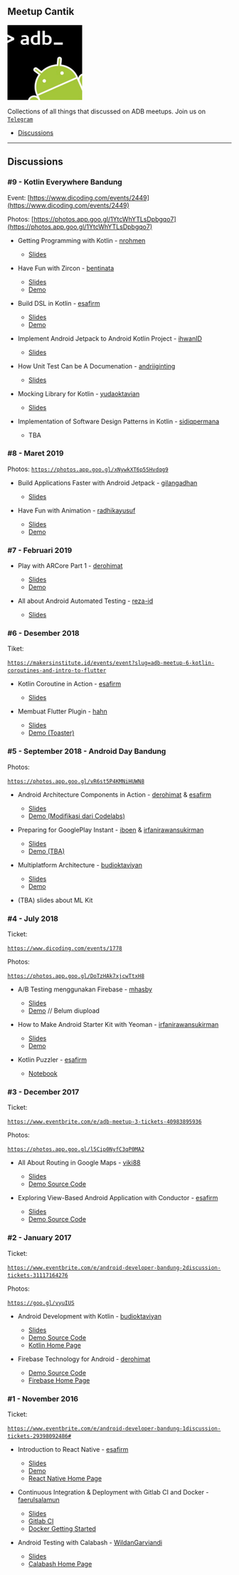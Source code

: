 ## Meetup Cantik

<img src="https://raw.githubusercontent.com/AndroidDeveloperBandung/meetup-cantik/master/adb_logo.jpeg" height="168px" width="168px" alt="" />

Collections of all things that discussed on ADB meetups. Join us on [`Telegram`](https://t.me/androidDevBdg)

- [Discussions](#discussion)

---

## Discussions

### #9 - Kotlin Everywhere Bandung

Event: [https://www.dicoding.com/events/2449](https://www.dicoding.com/events/2449)

Photos: [https://photos.app.goo.gl/1YtcWhYTLsDpbgqo7](https://photos.app.goo.gl/1YtcWhYTLsDpbgqo7)

- Getting Programming with Kotlin - [nrohmen](https://github.com/nrohmen)

    - [Slides](https://docs.google.com/presentation/d/1ATR4BedYGXPy2Eh_HecNG5E-YBDM5Y5alNsekEY_5Ts/edit?usp=sharing)

- Have Fun with Zircon - [bentinata](https://github.com/bentinata)

    - [Slides](https://docs.google.com/presentation/d/1izlZlYtjpNXLXLOvLzCohhawT5J5Io05ojEoBtwNIUg/edit?usp=sharing)
    - [Demo](https://github.com/bentinata/caves-of-zircon-tutorial)

- Build DSL in Kotlin - [esafirm](https://github.com/esafirm)

    - [Slides](https://docs.google.com/presentation/d/1-wji-2FQgaIaItNZW5MLV_90ZF6Jope1uOz60Si-e_Y/edit?usp=sharing)
    - [Demo](https://github.com/esafirm/dslsample)

- Implement Android Jetpack to Android Kotlin Project - [ihwanID](https://github.com/ihwanid)

    - [Slides](https://docs.google.com/presentation/d/1U4_de1LiVby6rMpj58PeDsEmyqBLfFKvml538oT0loM/edit#slide=id.g62b7a9e8a8_1_103)

- How Unit Test Can be A Documenation - [andriiginting](https://github.com/andriiginting)

    - [Slides](https://docs.google.com/presentation/d/13rWJP3P3k-KUw7pjHigdSXDmnKC9idPEj5Tdp5lYV28/edit?usp=sharing)

- Mocking Library for Kotlin - [yudaoktavian](https://github.com/YudaOktavian)   

    - [Slides](https://www.slideshare.net/secret/8vXibAsBJNzLIK)

- Implementation of Software Design Patterns in Kotlin - [sidiqpermana](https://github.com/sidiqpermana)

    - TBA

### #8 - Maret 2019

Photos:
[`https://photos.app.goo.gl/xNywkXT6p5SHvdqg9`](https://photos.app.goo.gl/xNywkXT6p5SHvdqg9)

- Build Applications Faster with Android Jetpack - [gilangadhan](https://github.com/gilangadhan)

    - [Slides](https://docs.google.com/presentation/d/15Bb43cBTnSPr---A8myWrjK1aH7veWhR6ewEN_gx7Wk/edit#slide=id.p)

- Have Fun with Animation - [radhikayusuf](https://github.com/radhikayusuf)

    - [Slides](https://docs.google.com/presentation/d/1sIIXv7I3y_6hD9u7QoJ5QRpI50Sj9iPfVPpLaFzF-oo/edit#slide=id.g4cd7bce507_0_61)
    - [Demo](https://github.com/radhikayusuf/animation-demo)


### #7 - Februari 2019

- Play with ARCore Part 1 - [derohimat](https://github.com/derohimat)

    - [Slides](https://docs.google.com/presentation/d/1Ua1F-kAs1iGLnby6IIHWsvV9RwWPwnzZ0x8xYQUapkA/edit#slide=id.p)
    - [Demo](https://github.com/derohimat/ArCoreFurniture)

- All about Android Automated Testing - [reza-id](https://github.com/reza-id)

    - [Slides](https://docs.google.com/presentation/d/1_u7NW3hSfLRTUJ3yp9jdWn5WNd8w9pjJ3u0Cw-FAzk8/edit#slide=id.g4f8631102d_0_28)

### #6 - Desember 2018 

Tiket: 

[`https://makersinstitute.id/events/event?slug=adb-meetup-6-kotlin-coroutines-and-intro-to-flutter`](https://makersinstitute.id/events/event?slug=adb-meetup-6-kotlin-coroutines-and-intro-to-flutter)

- Kotlin Coroutine in Action - [esafirm](https://github.com/esafirm)

    - [Slides](https://docs.google.com/presentation/d/1xmD44PgGZ__UjRre-YMv915wbQahT22tKby7xiCE_o0/edit?usp=sharing)

- Membuat Flutter Plugin - [hahn](https://github.com/hahn)

    - [Slides](https://docs.google.com/presentation/d/1Rna5sfegBCs42Fah-ecWMDVXGPXa1KV2LtXeiEyvJp4/edit#slide=id.g4a922accec_0_0)
    - [Demo (Toaster)](https://github.com/hahn/toaster)



### #5 - September 2018 - Android Day Bandung

Photos:

[`https://photos.app.goo.gl/vR6st5P4KMNiHUWN8`](https://photos.app.goo.gl/vR6st5P4KMNiHUWN8)

- Android Architecture Components in Action - [derohimat](https://github.com/derohimat) & [esafirm](https://github.com/esafirm)

  - [Slides](https://docs.google.com/presentation/d/1_34O6bccxqy8b3bfXBc-j2dseRM9qHWHQJXD1aWmK6Q/edit?usp=sharing)
  - [Demo (Modifikasi dari Codelabs)](https://github.com/AndroidDeveloperBandung/android-build-an-app-architecture-components)

- Preparing for GooglePlay Instant - [iboen](https://github.com/iboen) & [irfanirawansukirman](https://github.com/irfanirawansukirman)

  - [Slides](https://docs.google.com/presentation/d/1W5SH32u_8Ftx6VNkrfImZk739aUVHFAqchZabtF9bNo/edit?usp=sharing)
  - [Demo (TBA)]()

- Multiplatform Architecture - [budioktaviyan](https://github.com/budioktaviyan)

  - [Slides](https://docs.google.com/presentation/d/1UNQEw5LoE-MpH_oBzuK2Dt3dLn_2E-MKFFs3Ae7B1PA/edit?usp=sharing)
  - [Demo](https://github.com/pink-room/kotlin-multiplatform-template)

- (TBA) slides about ML Kit

### #4 - July 2018

Ticket:

[`https://www.dicoding.com/events/1778`](https://www.dicoding.com/events/1778)

Photos:

[`https://photos.app.goo.gl/DoTzHAk7xjcwTtxH8`](https://photos.app.goo.gl/DoTzHAk7xjcwTtxH8)

- A/B Testing menggunakan Firebase - [mhasby](https://github.com/mhasby)

  - [Slides](https://docs.google.com/presentation/d/1iBBLGrwQwL_oVLULWetbiY1U3FBZtRYzhIigXed2zSc/edit?usp=drivesdk)
  - [Demo]() // Belum diupload

- How to Make Android Starter Kit with Yeoman - [irfanirawansukirman](https://github.com/irfanirawansukirman)

  - [Slides](https://drive.google.com/open?id=1SR--SDa9T6pxr9l6NmlJZc2SBH3VEvzA)
  - [Demo](https://github.com/irfanirawansukirman/generator-adb-bandung-4)

- Kotlin Puzzler - [esafirm](https://github.com/esafirm)
  - [Notebook](https://github.com/esafirm/Notebook/blob/master/kotlin-puzzler-adb-4/ADB%20Meetup%20%234%20-%20Kotlin%20Puzzler%20.ipynb)

### #3 - December 2017

Ticket:

[`https://www.eventbrite.com/e/adb-meetup-3-tickets-40983895936`](https://www.eventbrite.com/e/adb-meetup-3-tickets-40983895936)

Photos:

[`https://photos.app.goo.gl/l5Cip0NyfC3qP0MA2`](https://photos.app.goo.gl/l5Cip0NyfC3qP0MA2)

- All About Routing in Google Maps - [viki88](https://github.com/viki88)

  - [Slides](https://drive.google.com/open?id=1HoBfFg7fPIZmrW7z7uHQzp8Momf2g-ZW)
  - [Demo Source Code](https://github.com/viki88/RoutingGoogleMaps)

- Exploring View-Based Android Application with Conductor - [esafirm](https;//github.com/esafirm)
  - [Slides](https://docs.google.com/presentation/d/14Z2IcIT5iySfre9mp8mkv-bjL3sNn0fYthtLWwAT6ls/edit?usp=sharing)
  - [Demo Source Code](https://github.com/esafirm/talks-codes/tree/master/Conductor)

### #2 - January 2017

Ticket:

[`https://www.eventbrite.com/e/android-developer-bandung-2discussion-tickets-31117164276`](https://www.eventbrite.com/e/android-developer-bandung-2discussion-tickets-31117164276)

Photos:

[`https://goo.gl/vyuIUS`](https://goo.gl/vyuIUS)

- Android Development with Kotlin - [budioktaviyan](https://github.com/budioktaviyan)

  - [Slides](https://docs.google.com/presentation/d/1nGPr_H9iZtDGidink3StFEWs9JRkOT-A7DohH6seHJo/edit#slide=id.p)
  - [Demo Source Code](https://github.com/budioktaviyan/kotlin-android)
  - [Kotlin Home Page](http://kotlinlang.org/)

- Firebase Technology for Android - [derohimat](https://github.com/derohimat)
  - [Demo Source Code](https://github.com/derohimat/FirebaseAssistant)
  - [Firebase Home Page](https://firebase.google.com/)

### #1 - November 2016

Ticket:

[`https://www.eventbrite.com/e/android-developer-bandung-1discussion-tickets-29398092486#`](https://www.eventbrite.com/e/android-developer-bandung-1discussion-tickets-29398092486#)

- Introduction to React Native - [esafirm](https://github.com/esafirm/)

  - [Slides](https://cdn.rawgit.com/esafirm/esafirm.github.io/master/slide-rn-intro.html)
  - [Demo](https://github.com/esafirm/React-Native-Intro)
  - [React Native Home Page](https://facebook.github.io/react-native/)

- Continuous Integration & Deployment with Gitlab CI and Docker - [faerulsalamun](https://github.com/faerulsalamun)

  - [Slides](http://www.slideshare.net/faerul/continuous-integration-continuous-deployment)
  - [Gitlab CI](https://about.gitlab.com/gitlab-ci/)
  - [Docker Getting Started](https://docs.docker.com/engine/getstarted/)

- Android Testing with Calabash - [WildanGarviandi](https://github.com/WildanGarviandi)
  - [Slides](http://www.slideshare.net/kellinreaver/android-testing-calabash)
  - [Calabash Home Page](http://calaba.sh/)
